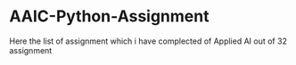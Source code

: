 # AAIC-Python-Assignment
Here the list of assignment which i have complected of Applied AI out of 32 assignment
